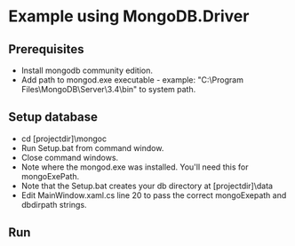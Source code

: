 # Example using MongoDB.Driver #

## Prerequisites ##

* Install mongodb community edition. 
* Add path to mongod.exe executable - example: "C:\Program Files\MongoDB\Server\3.4\bin" to system path.

## Setup database ##

* cd [projectdir]\mongoc
* Run Setup.bat from command window.
* Close command windows.
* Note where the mongod.exe was installed. You'll need this for mongoExePath.
* Note that the Setup.bat creates your db directory at [projectdir]\data
* Edit MainWindow.xaml.cs line 20 to pass the correct mongoExepath and dbdirpath strings.

## Run ##



